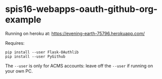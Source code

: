 # spis16-webapps-oauth-github-org-example 

Running on heroku at: <https://evening-earth-75796.herokuapp.com/>

Requires:

```
pip install --user Flask-OAuthlib
pip install --user PyGithub
```

The `--user` is only for ACMS accounts: leave off the `--user` if running on your own PC.
